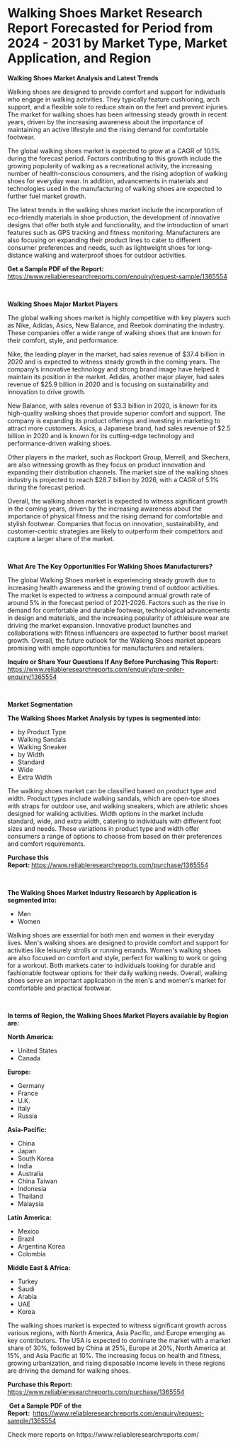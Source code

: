 <p><h1>Walking Shoes Market Research Report Forecasted for Period from 2024 -  2031 by Market Type, Market Application, and Region</h1></p><p><strong>Walking Shoes Market Analysis and Latest Trends</strong></p>
<p><p>Walking shoes are designed to provide comfort and support for individuals who engage in walking activities. They typically feature cushioning, arch support, and a flexible sole to reduce strain on the feet and prevent injuries. The market for walking shoes has been witnessing steady growth in recent years, driven by the increasing awareness about the importance of maintaining an active lifestyle and the rising demand for comfortable footwear.</p><p>The global walking shoes market is expected to grow at a CAGR of 10.1% during the forecast period. Factors contributing to this growth include the growing popularity of walking as a recreational activity, the increasing number of health-conscious consumers, and the rising adoption of walking shoes for everyday wear. In addition, advancements in materials and technologies used in the manufacturing of walking shoes are expected to further fuel market growth.</p><p>The latest trends in the walking shoes market include the incorporation of eco-friendly materials in shoe production, the development of innovative designs that offer both style and functionality, and the introduction of smart features such as GPS tracking and fitness monitoring. Manufacturers are also focusing on expanding their product lines to cater to different consumer preferences and needs, such as lightweight shoes for long-distance walking and waterproof shoes for outdoor activities.</p></p>
<p><strong>Get a Sample PDF of the Report:&nbsp;</strong> <a href="https://www.reliableresearchreports.com/enquiry/request-sample/1365554">https://www.reliableresearchreports.com/enquiry/request-sample/1365554</a></p>
<p>&nbsp;</p>
<p><strong>Walking Shoes Major Market Players</strong></p>
<p><p>The global walking shoes market is highly competitive with key players such as Nike, Adidas, Asics, New Balance, and Reebok dominating the industry. These companies offer a wide range of walking shoes that are known for their comfort, style, and performance. </p><p>Nike, the leading player in the market, had sales revenue of $37.4 billion in 2020 and is expected to witness steady growth in the coming years. The company’s innovative technology and strong brand image have helped it maintain its position in the market. Adidas, another major player, had sales revenue of $25.9 billion in 2020 and is focusing on sustainability and innovation to drive growth.</p><p>New Balance, with sales revenue of $3.3 billion in 2020, is known for its high-quality walking shoes that provide superior comfort and support. The company is expanding its product offerings and investing in marketing to attract more customers. Asics, a Japanese brand, had sales revenue of $2.5 billion in 2020 and is known for its cutting-edge technology and performance-driven walking shoes.</p><p>Other players in the market, such as Rockport Group, Merrell, and Skechers, are also witnessing growth as they focus on product innovation and expanding their distribution channels. The market size of the walking shoes industry is projected to reach $28.7 billion by 2026, with a CAGR of 5.1% during the forecast period.</p><p>Overall, the walking shoes market is expected to witness significant growth in the coming years, driven by the increasing awareness about the importance of physical fitness and the rising demand for comfortable and stylish footwear. Companies that focus on innovation, sustainability, and customer-centric strategies are likely to outperform their competitors and capture a larger share of the market.</p></p>
<p>&nbsp;</p>
<p><strong>What Are The Key Opportunities For Walking Shoes Manufacturers?</strong></p>
<p><p>The global Walking Shoes market is experiencing steady growth due to increasing health awareness and the growing trend of outdoor activities. The market is expected to witness a compound annual growth rate of around 5% in the forecast period of 2021-2026. Factors such as the rise in demand for comfortable and durable footwear, technological advancements in design and materials, and the increasing popularity of athleisure wear are driving the market expansion. Innovative product launches and collaborations with fitness influencers are expected to further boost market growth. Overall, the future outlook for the Walking Shoes market appears promising with ample opportunities for manufacturers and retailers.</p></p>
<p><strong>Inquire or Share Your Questions If Any Before Purchasing This Report:</strong> <a href="https://www.reliableresearchreports.com/enquiry/pre-order-enquiry/1365554">https://www.reliableresearchreports.com/enquiry/pre-order-enquiry/1365554</a></p>
<p>&nbsp;</p>
<p><strong>Market Segmentation</strong></p>
<p><strong>The Walking Shoes Market Analysis by types is segmented into:</strong></p>
<p><ul><li>by Product Type</li><li>Walking Sandals</li><li>Walking Sneaker</li><li>by Width</li><li>Standard</li><li>Wide</li><li>Extra Width</li></ul></p>
<p><p>The walking shoes market can be classified based on product type and width. Product types include walking sandals, which are open-toe shoes with straps for outdoor use, and walking sneakers, which are athletic shoes designed for walking activities. Width options in the market include standard, wide, and extra width, catering to individuals with different foot sizes and needs. These variations in product type and width offer consumers a range of options to choose from based on their preferences and comfort requirements.</p></p>
<p><strong>Purchase this Report:&nbsp;</strong><a href="https://www.reliableresearchreports.com/purchase/1365554">https://www.reliableresearchreports.com/purchase/1365554</a></p>
<p>&nbsp;</p>
<p><strong>The Walking Shoes Market Industry Research by Application is segmented into:</strong></p>
<p><ul><li>Men</li><li>Women</li></ul></p>
<p><p>Walking shoes are essential for both men and women in their everyday lives. Men's walking shoes are designed to provide comfort and support for activities like leisurely strolls or running errands. Women's walking shoes are also focused on comfort and style, perfect for walking to work or going for a workout. Both markets cater to individuals looking for durable and fashionable footwear options for their daily walking needs. Overall, walking shoes serve an important application in the men's and women's market for comfortable and practical footwear.</p></p>
<p>&nbsp;</p>
<p><strong>In terms of Region, the Walking Shoes Market Players available by Region are:</strong></p>
<p>
    <p> <strong> North America: </strong>
        <ul>
            <li>United States</li>
            <li>Canada</li>
        </ul>
        </p> 
    <p> <strong> Europe: </strong>
        <ul>
            <li>Germany</li>
            <li>France</li>
            <li>U.K.</li>
            <li>Italy</li>
            <li>Russia</li>
        </ul>
        </p> 
    <p> <strong> Asia-Pacific: </strong>
        <ul>
            <li>China</li>
            <li>Japan</li>
            <li>South Korea</li>
            <li>India</li>
            <li>Australia</li>
            <li>China Taiwan</li>
            <li>Indonesia</li>
            <li>Thailand</li>
            <li>Malaysia</li>
        </ul>
        </p> 
    <p> <strong> Latin America: </strong>
        <ul>
            <li>Mexico</li>
            <li>Brazil</li>
            <li>Argentina Korea</li>
            <li>Colombia</li>
        </ul>
        </p> 
    <p> <strong> Middle East & Africa: </strong>
        <ul>
            <li>Turkey</li>
            <li>Saudi</li>
            <li>Arabia</li>
            <li>UAE</li>
            <li>Korea</li>
        </ul>
    </p>
    </p>
<p><p>The walking shoes market is expected to witness significant growth across various regions, with North America, Asia Pacific, and Europe emerging as key contributors. The USA is expected to dominate the market with a market share of 30%, followed by China at 25%, Europe at 20%, North America at 15%, and Asia Pacific at 10%. The increasing focus on health and fitness, growing urbanization, and rising disposable income levels in these regions are driving the demand for walking shoes.</p></p>
<p><strong>Purchase this Report: </strong><a href="https://www.reliableresearchreports.com/purchase/1365554">https://www.reliableresearchreports.com/purchase/1365554</a></p>
<p>&nbsp;<strong>Get a Sample PDF of the Report:&nbsp;&nbsp;</strong><a href="https://www.reliableresearchreports.com/enquiry/request-sample/1365554">https://www.reliableresearchreports.com/enquiry/request-sample/1365554</a></p>
<p><strong></strong></p>
<p>Check more reports on https://www.reliableresearchreports.com/</p>